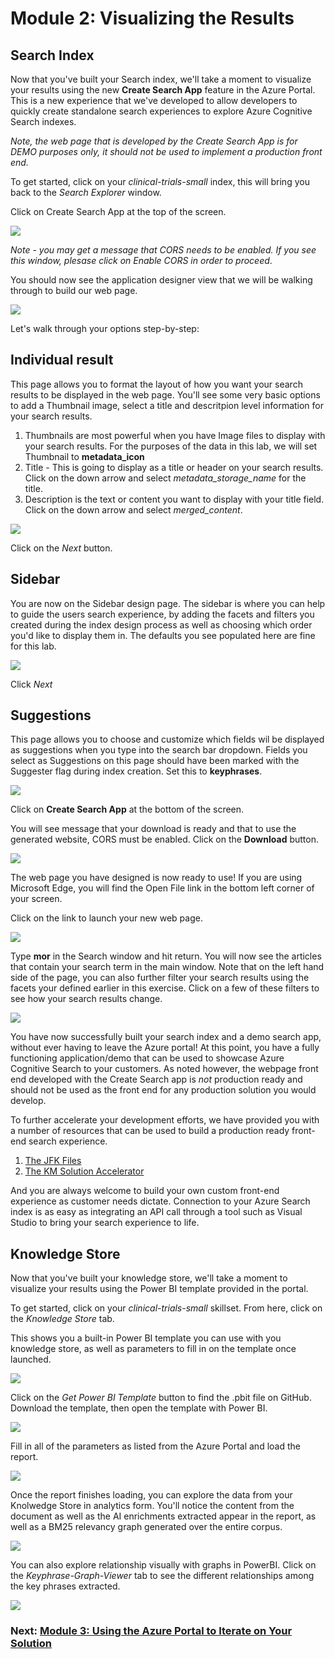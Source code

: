# Module 2: Visualizing the Results

## Search Index
Now that you've built your Search index, we'll take a moment to visualize your results using the new **Create Search App** feature in the Azure Portal.  This is a new experience that we've developed to allow developers to quickly create standalone search experiences to explore Azure Cognitive Search indexes.

*Note, the web page that is developed by the Create Search App is for DEMO purposes only, it should not be used to implement a production front end.*

To get started, click on your *clinical-trials-small* index, this will bring you back to the *Search Explorer* window.

Click on Create Search App at the top of the screen.

![](images/createappbutton.png)

*Note - you may get a message that CORS needs to be enabled.  If you see this window, plesase click on Enable CORS in order to proceed*.

You should now see the application designer view that we will be walking through to build our web page.

![](images/design1.png)

Let's walk through your options step-by-step:

## Individual result
This page allows you to format the layout of how you want your search results to be displayed in the web page.  You'll see some very basic options to add a Thumbnail image, select a title and descritpion level information for your search results.

1. Thumbnails are most powerful when you have Image files to display with your search results.  For the purposes of the data in this lab, we will set Thumbnail to **metadata_icon**
2. Title - This is going to display as a title or header on your search results.  Click on the down arrow and select *metadata_storage_name* for the title.
3. Description is the text or content you want to display with your title field.  Click on the down arrow and select *merged_content*.

![](images/individualresult.png)

Click on the *Next* button.
## Sidebar
You are now on the Sidebar design page.  The sidebar is where you can help to guide the users search experience, by adding the facets and filters you created during the index design process as well as choosing which order you'd like to display them in.  The defaults you see populated here are fine for this lab.

![](images/sidebar.png)

Click *Next*

## Suggestions

This page allows you to choose and customize which fields wil be displayed as suggestions when you type into the search bar dropdown.  Fields you select as Suggestions on this page should have been marked with the Suggester flag during index creation.  Set this to **keyphrases**.

![](images/suggestions.png)

Click on **Create Search App** at the bottom of the screen. 

You will see message that your download is ready and that to use the generated website, CORS must be enabled.  Click on the **Download** button.

![](images/download.png)

The web page you have designed is now ready to use!  If you are using Microsoft Edge, you will find the Open File link in the bottom left corner of your screen.

Click on the link to launch your new web page.

![](images/webpage.png)

Type **mor** in the Search window and hit return.  You will now see the articles that contain your search term in the main window.  Note that on the left hand side of the page, you can also further filter your search results using the facets your defined earlier in this exercise.  Click on a few of these filters to see how your search results change.

![](images/searchresults.png)

You have now successfully built your search index and a demo search app, without ever having to leave the Azure portal!  At this point, you have a fully functioning application/demo that can be used to showcase Azure Cognitive Search to your customers.  As noted however, the webpage front end developed with the Create Search app is *not* production ready and should not be used as the front end for any production solution you would develop.  

To further accelerate your development efforts, we have provided you with a number of resources that can be used to build a production ready front-end search experience.

1. [The JFK Files](https://github.com/microsoft/AzureSearch_JFK_Files)
2. [The KM Solution Accelerator](https://github.com/Azure-Samples/azure-search-knowledge-mining)

And you are always welcome to build your own custom front-end experience as customer needs dictate.  Connection to your Azure Search index is as easy as integrating an API call through a tool such as Visual Studio to bring your search experience to life.

## Knowledge Store
Now that you've built your knowledge store, we'll take a moment to visualize your results using the Power BI template provided in the portal.

To get started, click on your *clinical-trials-small* skillset. From here, click on the *Knowledge Store* tab.

This shows you a built-in Power BI template you can use with you knowledge store, as well as parameters to fill in on the template once launched.

![](images/PowerBI1.png)

Click on the *Get Power BI Template* button to find the .pbit file on GitHub. Download the template, then open the template with Power BI.

![](images/PowerBI2.png)

Fill in all of the parameters as listed from the Azure Portal and load the report.

![](images/PowerBI3.png)

Once the report finishes loading, you can explore the data from your Knolwedge Store in analytics form. You'll notice the content from the document as well as the AI enrichments extracted appear in the report, as well as a BM25 relevancy graph generated over the entire corpus.

![](images/PowerBI4.png)

You can also explore relationship visually with graphs in PowerBI. Click on the *Keyphrase-Graph-Viewer* tab to see the different relationships among the key phrases extracted.

![](images/PowerBI5.png)

### Next: [Module 3: Using the Azure Portal to Iterate on Your Solution](Module&#32;3.md)

